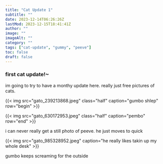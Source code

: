 ```yaml
---
title: "Cat Update 1"
subtitle: ""
date: 2023-12-14T06:26:26Z
lastMod: 2023-12-15T18:41:41Z
author: ""
image: ""
imageAlt: ""
category: ""
tags: ["cat-update", "gummy", "peeve"]
toc: false
draft: false
---
```

### first cat update!~

im going to try to have a monthy update here. really just free pictures of cats.

{{< img src="gato_239213868.jpeg" class="half" caption="gumbo shlep" row="begin" >}}

{{< img src="gato_630172953.jpeg" class="half" caption="pembo" row="end" >}}

i can never really get a still photo of peeve. he just moves to quick

{{< img src="gato_985328952.jpeg" caption="he really likes takin up my whole desk" >}}

gumbo keeps screaming for the outside